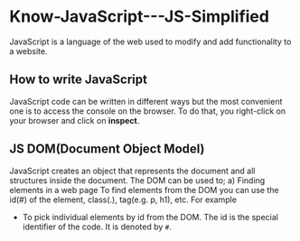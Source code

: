 # Know-JavaScript---JS-Simplified
JavaScript is a language of the web used to modify and add functionality to a website.

## How to write JavaScript
JavaScript code can be written in different ways but the most convenient one is to access the console on the browser. To do that, you  right-click on your browser and click on **inspect**.

## JS DOM(Document Object Model)
JavaScript creates an object that represents the document and all structures inside the document. The DOM can be used to;
a) Finding elements in a web page
To find elements from the DOM you can use the id(#) of the element, class(.), tag(e.g. p, h1), etc. For example
- To pick individual elements by id from the DOM. The id is the special identifier of the code. It is denoted by ` # `. 
